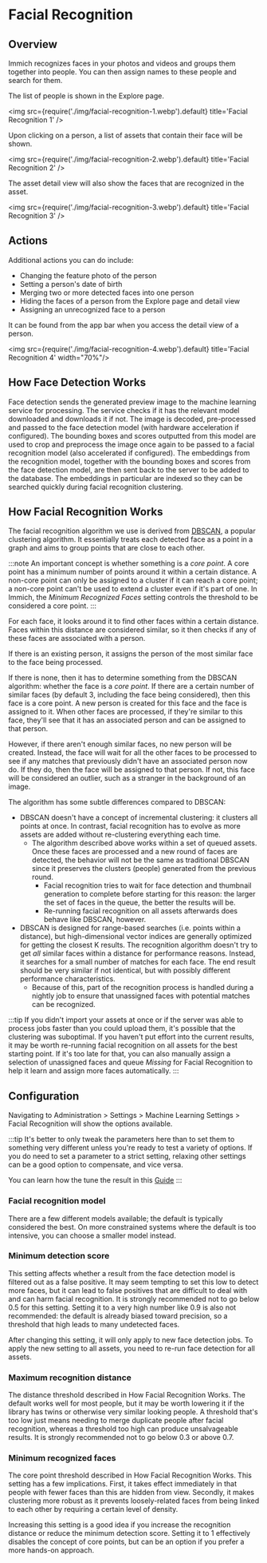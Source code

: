 # Facial Recognition

## Overview

Immich recognizes faces in your photos and videos and groups them together into people. You can then assign names to these people and search for them.

The list of people is shown in the Explore page.

<img src={require('./img/facial-recognition-1.webp').default} title='Facial Recognition 1' />

Upon clicking on a person, a list of assets that contain their face will be shown.

<img src={require('./img/facial-recognition-2.webp').default} title='Facial Recognition 2' />

The asset detail view will also show the faces that are recognized in the asset.

<img src={require('./img/facial-recognition-3.webp').default} title='Facial Recognition 3' />

## Actions

Additional actions you can do include:

- Changing the feature photo of the person
- Setting a person's date of birth
- Merging two or more detected faces into one person
- Hiding the faces of a person from the Explore page and detail view
- Assigning an unrecognized face to a person

It can be found from the app bar when you access the detail view of a person.

<img src={require('./img/facial-recognition-4.webp').default} title='Facial Recognition 4' width="70%"/>

## How Face Detection Works

Face detection sends the generated preview image to the machine learning service for processing. The service checks if it has the relevant model downloaded and downloads it if not. The image is decoded, pre-processed and passed to the face detection model (with hardware acceleration if configured). The bounding boxes and scores outputted from this model are used to crop and preprocess the image once again to be passed to a facial recognition model (also accelerated if configured). The embeddings from the recognition model, together with the bounding boxes and scores from the face detection model, are then sent back to the server to be added to the database. The embeddings in particular are indexed so they can be searched quickly during facial recognition clustering.

## How Facial Recognition Works

The facial recognition algorithm we use is derived from [DBSCAN](https://www.youtube.com/watch?v=RDZUdRSDOok), a popular clustering algorithm. It essentially treats each detected face as a point in a graph and aims to group points that are close to each other.

:::note
An important concept is whether something is a _core point_. A core point has a minimum number of points around it within a certain distance. A non-core point can only be assigned to a cluster if it can reach a core point; a non-core point can't be used to extend a cluster even if it's part of one. In Immich, the _Minimum Recognized Faces_ setting controls the threshold to be considered a core point.
:::

For each face, it looks around it to find other faces within a certain distance. Faces within this distance are considered similar, so it then checks if any of these faces are associated with a person.

If there is an existing person, it assigns the person of the most similar face to the face being processed.

If there is none, then it has to determine something from the DBSCAN algorithm: whether the face is a _core point_. If there are a certain number of similar faces (by default 3, including the face being considered), then this face is a core point. A new person is created for this face and the face is assigned to it. When other faces are processed, if they're similar to this face, they'll see that it has an associated person and can be assigned to that person.

However, if there aren't enough similar faces, no new person will be created. Instead, the face will wait for all the other faces to be processed to see if any matches that previously didn't have an associated person now do. If they do, then the face will be assigned to that person. If not, this face will be considered an outlier, such as a stranger in the background of an image.

The algorithm has some subtle differences compared to DBSCAN:

- DBSCAN doesn't have a concept of incremental clustering: it clusters all points at once. In contrast, facial recognition has to evolve as more assets are added without re-clustering everything each time.
  - The algorithm described above works within a set of queued assets. Once these faces are processed and a new round of faces are detected, the behavior will not be the same as traditional DBSCAN since it preserves the clusters (people) generated from the previous round.
    - Facial recognition tries to wait for face detection and thumbnail generation to complete before starting for this reason: the larger the set of faces in the queue, the better the results will be.
    - Re-running facial recognition on all assets afterwards does behave like DBSCAN, however.
- DBSCAN is designed for range-based searches (i.e. points within a distance), but high-dimensional vector indices are generally optimized for getting the closest K results. The recognition algorithm doesn't try to get _all_ similar faces within a distance for performance reasons. Instead, it searches for a small number of matches for each face. The end result should be very similar if not identical, but with possibly different performance characteristics.
  - Because of this, part of the recognition process is handled during a nightly job to ensure that unassigned faces with potential matches can be recognized.

:::tip
If you didn't import your assets at once or if the server was able to process jobs faster than you could upload them, it's possible that the clustering was suboptimal. If you haven't put effort into the current results, it may be worth re-running facial recognition on all assets for the best starting point. If it's too late for that, you can also manually assign a selection of unassigned faces and queue _Missing_ for Facial Recognition to help it learn and assign more faces automatically.
:::

## Configuration

Navigating to Administration > Settings > Machine Learning Settings > Facial Recognition will show the options available.

:::tip
It's better to only tweak the parameters here than to set them to something very different unless you're ready to test a variety of options. If you do need to set a parameter to a strict setting, relaxing other settings can be a good option to compensate, and vice versa.

You can learn how the tune the result in this [Guide](../guides/better-facial-clusters)
:::

### Facial recognition model

There are a few different models available; the default is typically considered the best. On more constrained systems where the default is too intensive, you can choose a smaller model instead.

### Minimum detection score

This setting affects whether a result from the face detection model is filtered out as a false positive. It may seem tempting to set this low to detect more faces, but it can lead to false positives that are difficult to deal with and can harm facial recognition. It is strongly recommended not to go below 0.5 for this setting. Setting it to a very high number like 0.9 is also not recommended: the default is already biased toward precision, so a threshold that high leads to many undetected faces.

After changing this setting, it will only apply to new face detection jobs. To apply the new setting to all assets, you need to re-run face detection for all assets.

### Maximum recognition distance

The distance threshold described in How Facial Recognition Works. The default works well for most people, but it may be worth lowering it if the library has twins or otherwise very similar looking people. A threshold that's too low just means needing to merge duplicate people after facial recognition, whereas a threshold too high can produce unsalvageable results. It is strongly recommended not to go below 0.3 or above 0.7.

### Minimum recognized faces

The core point threshold described in How Facial Recognition Works. This setting has a few implications. First, it takes effect immediately in that people with fewer faces than this are hidden from view. Secondly, it makes clustering more robust as it prevents loosely-related faces from being linked to each other by requiring a certain level of density.

Increasing this setting is a good idea if you increase the recognition distance or reduce the minimum detection score. Setting it to 1 effectively disables the concept of core points, but can be an option if you prefer a more hands-on approach.
